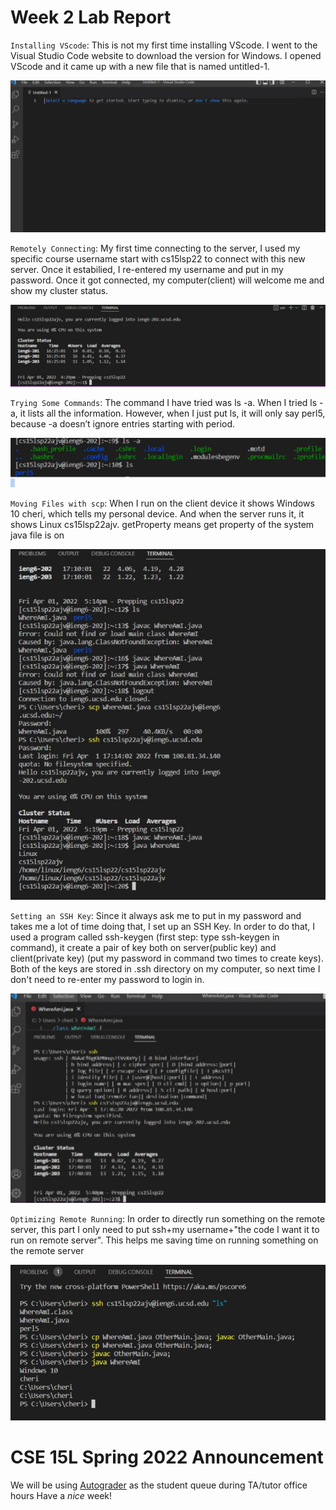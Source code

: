 # Week 2 Lab Report


`Installing VScode`: This is not my first time installing VScode. I went to the Visual Studio Code website to download the version for Windows. I opened VScode and it came up with a new file that is named untitled-1.

![image](Capture.JPG)

`Remotely Connecting`: My first time connecting to the server, I used my specific course username start with cs15lsp22 to connect with this new server. Once it estabilied, I re-entered my username and put in my password. Once it got connected, my computer(client) will welcome me and show my cluster status.

![image](Capture2.JPG)

`Trying Some Commands`: The command I have tried was ls -a. When I tried ls -a, it lists all the information. However, when I just put ls, it will only say perl5, because -a doesn’t ignore entries starting with period. 

![image](Capture3.JPG)

`Moving Files with scp`: When I run on the client device it shows Windows 10 cheri, which tells my personal device. And when the server runs it, it shows Linux cs15lsp22ajv. getProperty means get property of the system java file is on 

![image](Capture4.JPG)

`Setting an SSH Key`: Since it always ask me to put in my password and takes me a lot of time doing that, I set up an SSH Key. In order to do that, I used a program called ssh-keygen (first step: type ssh-keygen in command), it create a pair of key both on server(public key) and client(private key) (put my password in command two times to create keys). Both of the keys are stored in .ssh directory on my computer, so next time I don't need to re-enter my password to login in.

![image](Capture5.JPG)

`Optimizing Remote Running`: In order to directly run something on the remote server, this part I only need to put ssh+my username+"the code I want it to run on remote server". This helps me saving time on running something on the remote server

![image](Capture6.JPG)

# CSE 15L Spring 2022 Announcement
We will be using [Autograder]( https://autograder.ucsd.edu) as the student queue during TA/tutor office hours
Have a _nice_ week!